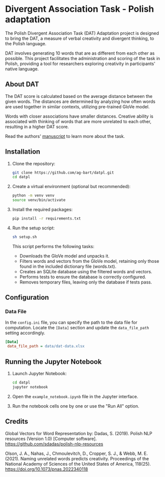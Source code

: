 # Divergent Association Task - Polish adaptation

The Polish Divergent Association Task (DAT) Adaptation project is designed to bring the DAT, a measure of verbal creativity and divergent thinking, to the Polish language. 

DAT involves generating 10 words that are as different from each other as possible. This project facilitates the administration and scoring of the task in Polish, providing a tool for researchers exploring creativity in participants' native language.

## About DAT


The DAT score is calculated based on the average distance between the given words. The distances are determined by analyzing how often words are used together in similar contexts, utilizing pre-trained GloVe model.

Words with closer associations have smaller distances. Creative ability is associated with thinking of words that are more unrelated to each other, resulting in a higher DAT score.



Read the authors' [manuscript](https://www.pnas.org/content/118/25/e2022340118) to learn more about the task. 



## Installation

1. Clone the repository:
   ```bash
   git clone https://github.com/ag-bart/datpl.git
   cd datpl
   ```

2. Create a virtual environment (optional but recommended):
   ```bash
   python -m venv venv
   source venv/bin/activate  
   ```

3. Install the required packages:
   ```bash
   pip install -r requirements.txt
   ```

4. Run the setup script:
    ```bash
    sh setup.sh
    ```

   This script performs the following tasks:

   - Downloads the GloVe model and unpacks it.
   - Filters words and vectors from the GloVe model, retaining only those found in the included dictionary file (words.txt).
   - Creates an SQLite database using the filtered words and vectors.
   - Performs tests to ensure the database is correctly configured.
   - Removes temporary files, leaving only the database if tests pass.
  

## Configuration
### Data File
In the `config.ini` file, you can specify the path to the data file for computation. Locate the `[Data]` section and update the `data_file_path` setting accordingly.

   ```ini
   [Data]
    data_file_path = data/dat-data.xlsx
   ```

## Running the Jupyter Notebook

1. Launch Jupyter Notebook:
   ```bash
   cd datpl
   jupyter notebook
   ```

2. Open the `example_notebook.ipynb` file in the Jupyter interface.

3. Run the notebook cells one by one or use the "Run All" option.


## Credits

Global Vectors for Word Representation by:
Dadas, S. (2019). Polish NLP resources (Version 1.0) [Computer software]. https://github.com/sdadas/polish-nlp-resources

Olson, J. A., Nahas, J., Chmoulevitch, D., Cropper, S. J., & Webb, M. E. (2021). Naming unrelated words predicts creativity. Proceedings of the National Academy of Sciences of the United States of America, 118(25). https://doi.org/10.1073/pnas.2022340118
